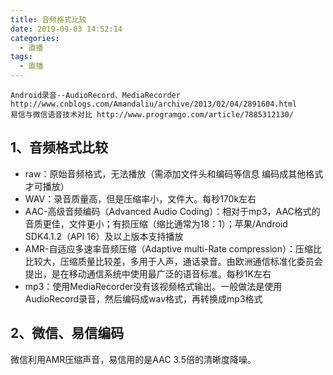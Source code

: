 ```yaml
---
title: 音频格式比较
date: 2019-09-03 14:52:14
categories:
  - 直播
tags:
  - 直播
---
```


	Android录音--AudioRecord、MediaRecorder http://www.cnblogs.com/Amandaliu/archive/2013/02/04/2891604.html
	易信与微信语音技术对比 http://www.programgo.com/article/7885312130/
## 1、音频格式比较 ##
- raw：原始音频格式，无法播放（需添加文件头和编码等信息 编码成其他格式才可播放）
- WAV：录音质量高，但是压缩率小，文件大。每秒170k左右
- AAC-高级音频编码（Advanced Audio Coding）：相对于mp3，AAC格式的音质更佳，文件更小；有损压缩（缩比通常为18：1）；苹果/Android SDK4.1.2（API 16）及以上版本支持播放
- AMR-自适应多速率音频压缩（Adaptive multi-Rate compression）：压缩比比较大，压缩质量比较差，多用于人声，通话录音。由欧洲通信标准化委员会提出，是在移动通信系统中使用最广泛的语音标准。每秒1K左右
- mp3：使用MediaRecorder没有该视频格式输出。一般做法是使用AudioRecord录音，然后编码成wav格式，再转换成mp3格式

## 2、微信、易信编码 ##
微信利用AMR压缩声音，易信用的是AAC 3.5倍的清晰度降噪。